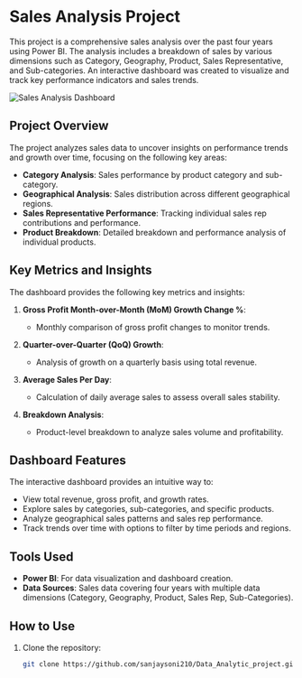 # Sales Analysis Project

This project is a comprehensive sales analysis over the past four years using Power BI. The analysis includes a breakdown of sales by various dimensions such as Category, Geography, Product, Sales Representative, and Sub-categories. An interactive dashboard was created to visualize and track key performance indicators and sales trends.

![Sales Analysis Dashboard](images/Sales_Analysis_Report.png)

## Project Overview

The project analyzes sales data to uncover insights on performance trends and growth over time, focusing on the following key areas:

- **Category Analysis**: Sales performance by product category and sub-category.
- **Geographical Analysis**: Sales distribution across different geographical regions.
- **Sales Representative Performance**: Tracking individual sales rep contributions and performance.
- **Product Breakdown**: Detailed breakdown and performance analysis of individual products.

## Key Metrics and Insights

The dashboard provides the following key metrics and insights:

1. **Gross Profit Month-over-Month (MoM) Growth Change %**:
   - Monthly comparison of gross profit changes to monitor trends.

2. **Quarter-over-Quarter (QoQ) Growth**:
   - Analysis of growth on a quarterly basis using total revenue.

3. **Average Sales Per Day**:
   - Calculation of daily average sales to assess overall sales stability.

4. **Breakdown Analysis**:
   - Product-level breakdown to analyze sales volume and profitability.

## Dashboard Features

The interactive dashboard provides an intuitive way to:

- View total revenue, gross profit, and growth rates.
- Explore sales by categories, sub-categories, and specific products.
- Analyze geographical sales patterns and sales rep performance.
- Track trends over time with options to filter by time periods and regions.

## Tools Used

- **Power BI**: For data visualization and dashboard creation.
- **Data Sources**: Sales data covering four years with multiple data dimensions (Category, Geography, Product, Sales Rep, Sub-Categories).

## How to Use

1. Clone the repository:
   ```bash
   git clone https://github.com/sanjaysoni210/Data_Analytic_project.git
